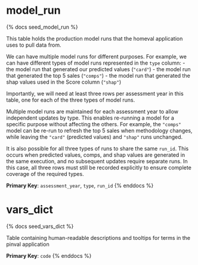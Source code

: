 # model_run

{% docs seed_model_run %}

This table holds the production model runs that the homeval application uses to pull data from.

We can have multiple model runs for different purposes.
For example, we can have different types of model runs represented in the `type` column:
    - the model run that generated our predicted values (`"card"`)
    - the model run that generated the top 5 sales (`"comps"`)
    - the model run that generated the shap values used in the Score column (`"shap"`)

Importantly, we will need at least three rows per assessment year in this table,
one for each of the three types of model runs.

Multiple model runs are maintained for each assessment year to allow independent
updates by type. This enables re-running a model for a specific purpose without
affecting the others. For example, the `"comps"` model can be re-run to refresh
the top 5 sales when methodology changes, while leaving the `"card"` (predicted
values) and `"shap"` runs unchanged.

It is also possible for all three types of runs to share the same `run_id`. This
occurs when predicted values, comps, and shap values are generated in the same
execution, and no subsequent updates require separate runs. In this case, all three
rows must still be recorded explicitly to ensure complete coverage of the required
types.

**Primary Key**: `assessment_year`, `type`, `run_id`
{% enddocs %}

# vars_dict

{% docs seed_vars_dict %}

Table containing human-readable descriptions and tooltips for terms in the pinval application

**Primary Key**: `code`
{% enddocs %}